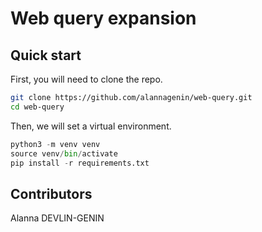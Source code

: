 # Web query expansion

## Quick start

First, you will need to clone the repo.
```bash
git clone https://github.com/alannagenin/web-query.git
cd web-query
```

Then, we will set a virtual environment.
```python
python3 -m venv venv
source venv/bin/activate
pip install -r requirements.txt
```

## Contributors

Alanna DEVLIN-GENIN
